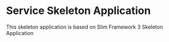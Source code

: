 # Service Skeleton Application

This skeleton application is based on Slim Framework 3 Skeleton Application
